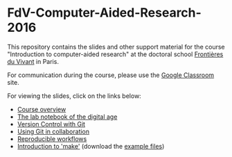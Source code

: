FdV-Computer-Aided-Research-2016
================================

This repository contains the slides and other support material for the
course "Introduction to computer-aided research" at the doctoral school
[Frontières du Vivant](http://cri-paris.org/doctoral-school-fdv/)
in Paris.

For communication during the course, please use the
[Google Classroom](https://classroom.google.com) site.

For viewing the slides, click on the links below:
 - [Course overview](http://rawgithub.com/khinsen/FdV-Computer-Aided-Research-2016/master/overview.html)
 - [The lab notebook of the digital age](http://rawgithub.com/khinsen/FdV-Computer-Aided-Research-2016/master/the_lab_notebook_of_the_digital_age.html)
 - [Version Control with Git](http://rawgithub.com/khinsen/FdV-Computer-Aided-Research-2016/master/git_introduction.html)
 - [Using Git in collaboration](http://rawgithub.com/khinsen/FdV-Computer-Aided-Research-2016/master/git_for_collaborating.html)
 - [Reproducible workflows](http://rawgithub.com/khinsen/FdV-Computer-Aided-Research-2016/master/reproducible_workflows.html)
 - [Introduction to 'make'](http://rawgithub.com/khinsen/FdV-Computer-Aided-Research-2016/master/make_introduction.html) (download the [example files](https://github.com/khinsen/FdV-Computer-Aided-Research-2016/raw/master/make-lesson.zip))
